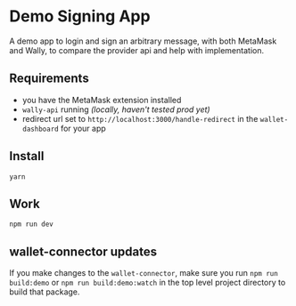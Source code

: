 # Demo Signing App

A demo app to login and sign an arbitrary message, with both MetaMask and Wally, to compare the provider api and help with implementation.

## Requirements

- you have the MetaMask extension installed
- `wally-api` running _(locally, haven't tested prod yet)_
- redirect url set to `http://localhost:3000/handle-redirect` in the `wallet-dashboard` for your app

## Install

`yarn`

## Work

`npm run dev`

## wallet-connector updates

If you make changes to the `wallet-connector`, make sure you run `npm run build:demo` or `npm run build:demo:watch` in the top level project directory to build that package.
